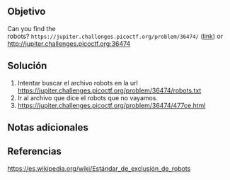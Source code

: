 ## Objetivo
Can you find the robots? `https://jupiter.challenges.picoctf.org/problem/36474/` ([link](https://jupiter.challenges.picoctf.org/problem/36474/)) or http://jupiter.challenges.picoctf.org:36474
## Solución
1. Intentar buscar el archivo robots en la url https://jupiter.challenges.picoctf.org/problem/36474/robots.txt
2. Ir al archivo que dice el robots que no vayamos.
3. https://jupiter.challenges.picoctf.org/problem/36474/477ce.html

## Notas adicionales

## Referencias
https://es.wikipedia.org/wiki/Estándar_de_exclusión_de_robots